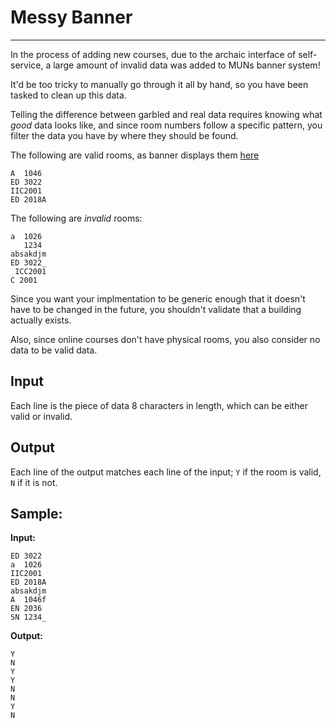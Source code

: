# Messy Banner

----

In the process of adding new courses, due to the archaic interface of self-service, a large amount of invalid data was added to MUNs banner system!

It'd be too tricky to manually go through it all by hand, so you have been tasked to clean up this data.

Telling the difference between garbled and real data requires knowing what _good_ data looks like, and since room numbers follow a specific pattern, you filter the data you have by where they should be found.

The following are valid rooms, as banner displays them [here](https://www5.mun.ca/admit/hwswsltb.P_CourseSearch?p_term=201902&p_levl=01*04)

```
A  1046
ED 3022
IIC2001
ED 2018A
```

The following are _invalid_ rooms:

```
a  1026
   1234
absakdjm
ED 3022_
 ICC2001
C 2001
```

Since you want your implmentation to be generic enough that it doesn't have to be changed in the future, you shouldn't validate that a building actually exists.

Also, since online courses don't have physical rooms, you also consider no data to be valid data.

## Input

Each line is the piece of data 8 characters in length, which can be either valid or invalid.

## Output

Each line of the output matches each line of the input; `Y` if the room is valid, `N` if it is not.

## Sample:

**Input:**

```
ED 3022
a  1026
IIC2001
ED 2018A
absakdjm
A  1046f
EN 2036
SN 1234_
```

**Output:**

```
Y
N
Y
Y
N
N
Y
N
```

